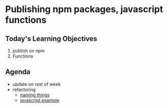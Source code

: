 # Publishing npm packages, javascript functions

## Today's Learning Objectives

1. publish on npm
2. Functions

## Agenda

* update on rest of week
* refactoring
	* [naming things](http://arlobelshee.com/good-naming-is-a-process-not-a-single-step/)
	* [javascript example](http://martinfowler.com/articles/refactoring-video-store-js/)

